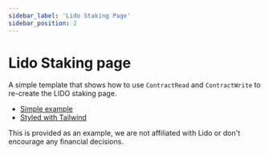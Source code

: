 ```yaml
---
sidebar_label: 'Lido Staking Page'
sidebar_position: 2
---
```


# Lido Staking page

A simple template that shows how to use `ContractRead` and `ContractWrite` to re-create the LIDO staking page.

* [Simple example](https://build.musedao.io/editor?template=lido_staking)
* [Styled with Tailwind](https://build.musedao.io/editor?template=lido_staking_styled)


This is provided as an example, we are not affiliated with Lido or don't encourage any financial decisions.